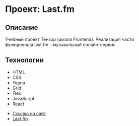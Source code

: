 # Проект: Last.fm

## Описание

Учебный проект Тензор (школа Frontend). Реализация части функционала last.fm - музыкальный онлайн-сервис.

## Технологии

- HTML
- CSS
- Figma
- Grid
- Flex
- JavaScript
- React

* [Ссылка на сайт](https://sh-dari.github.io/template/)
* [Last.fm](https://www.last.fm/ru/home)
